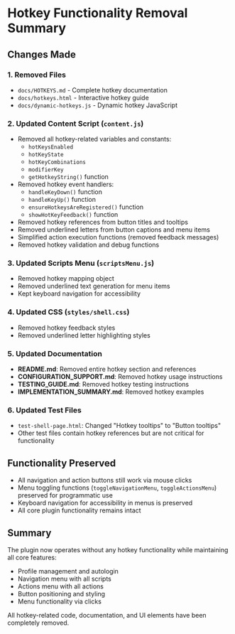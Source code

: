 # Hotkey Functionality Removal Summary

## Changes Made

### 1. Removed Files
- `docs/HOTKEYS.md` - Complete hotkey documentation
- `docs/hotkeys.html` - Interactive hotkey guide
- `docs/dynamic-hotkeys.js` - Dynamic hotkey JavaScript

### 2. Updated Content Script (`content.js`)
- Removed all hotkey-related variables and constants:
  - `hotKeysEnabled`
  - `hotKeyState`
  - `hotKeyCombinations`
  - `modifierKey`
  - `getHotkeyString()` function
- Removed hotkey event handlers:
  - `handleKeyDown()` function
  - `handleKeyUp()` function
  - `ensureHotkeysAreRegistered()` function
  - `showHotKeyFeedback()` function
- Removed hotkey references from button titles and tooltips
- Removed underlined letters from button captions and menu items
- Simplified action execution functions (removed feedback messages)
- Removed hotkey validation and debug functions

### 3. Updated Scripts Menu (`scriptsMenu.js`)
- Removed hotkey mapping object
- Removed underlined text generation for menu items
- Kept keyboard navigation for accessibility

### 4. Updated CSS (`styles/shell.css`)
- Removed hotkey feedback styles
- Removed underlined letter highlighting styles

### 5. Updated Documentation
- **README.md**: Removed entire hotkey section and references
- **CONFIGURATION_SUPPORT.md**: Removed hotkey usage instructions
- **TESTING_GUIDE.md**: Removed hotkey testing instructions
- **IMPLEMENTATION_SUMMARY.md**: Removed hotkey examples

### 6. Updated Test Files
- `test-shell-page.html`: Changed "Hotkey tooltips" to "Button tooltips"
- Other test files contain hotkey references but are not critical for functionality

## Functionality Preserved
- All navigation and action buttons still work via mouse clicks
- Menu toggling functions (`toggleNavigationMenu`, `toggleActionsMenu`) preserved for programmatic use
- Keyboard navigation for accessibility in menus is preserved
- All core plugin functionality remains intact

## Summary
The plugin now operates without any hotkey functionality while maintaining all core features:
- Profile management and autologin
- Navigation menu with all scripts
- Actions menu with all actions
- Button positioning and styling
- Menu functionality via clicks

All hotkey-related code, documentation, and UI elements have been completely removed.

